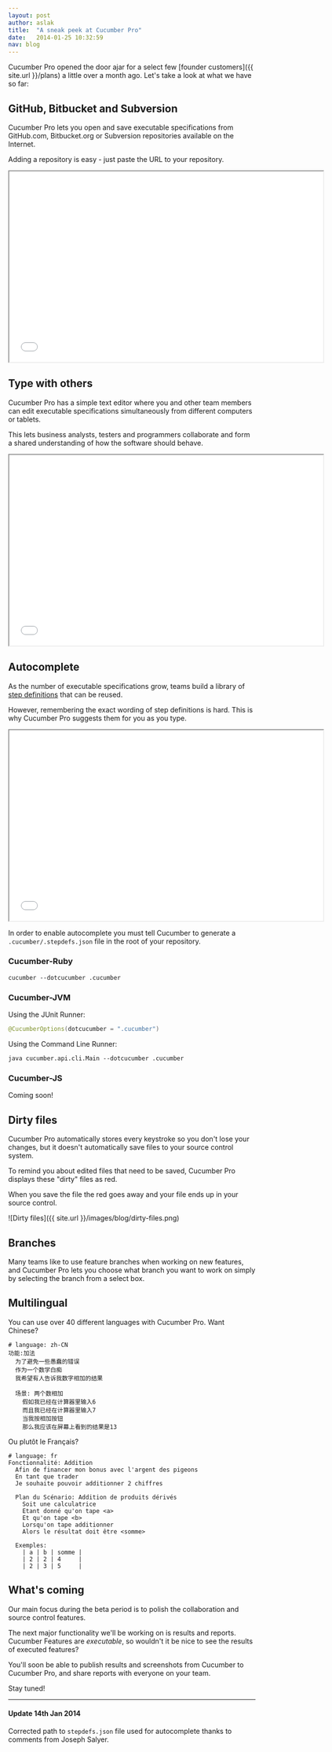 ```yaml
---
layout: post
author: aslak
title:  "A sneak peek at Cucumber Pro"
date:   2014-01-25 10:32:59
nav: blog
---
```


Cucumber Pro opened the door ajar for a select few [founder customers]({{ site.url }}/plans) a little over a month ago. Let's take a look at what we have so far:

## GitHub, Bitbucket and Subversion

Cucumber Pro lets you open and save executable specifications from GitHub.com, Bitbucket.org or Subversion repositories available on the Internet.

Adding a repository is easy - just paste the URL to your repository.

<iframe src="//fast.wistia.net/embed/iframe/dargnvqmvw" allowtransparency="true" frameborder="1" scrolling="no" class="wistia_embed" name="wistia_embed" allowfullscreen mozallowfullscreen webkitallowfullscreen oallowfullscreen msallowfullscreen width="640" height="388"></iframe>

## Type with others

Cucumber Pro has a simple text editor where you and other team members can edit executable specifications simultaneously from different computers or tablets.

This lets business analysts, testers and programmers collaborate and form a shared understanding of how the software should behave.

<iframe src="//fast.wistia.net/embed/iframe/r8yroculvy" allowtransparency="true" frameborder="1" scrolling="no" class="wistia_embed" name="wistia_embed" allowfullscreen mozallowfullscreen webkitallowfullscreen oallowfullscreen msallowfullscreen width="640" height="388"></iframe>

## Autocomplete

As the number of executable specifications grow, teams build a library of [step definitions](http://cucumber.io/step-definitions.html) that can be reused.

However, remembering the exact wording of step definitions is hard. This is why Cucumber Pro suggests them for you as you type.

<iframe src="//fast.wistia.net/embed/iframe/2tim8lubal" allowtransparency="true" frameborder="1" scrolling="no" class="wistia_embed" name="wistia_embed" allowfullscreen mozallowfullscreen webkitallowfullscreen oallowfullscreen msallowfullscreen width="640" height="388"></iframe>

In order to enable autocomplete you must tell Cucumber to generate a `.cucumber/.stepdefs.json` file in the root of your repository.

### Cucumber-Ruby

```
cucumber --dotcucumber .cucumber
```

### Cucumber-JVM

Using the JUnit Runner:

```java
@CucumberOptions(dotcucumber = ".cucumber")
```

Using the Command Line Runner:

```
java cucumber.api.cli.Main --dotcucumber .cucumber
```

### Cucumber-JS

Coming soon!

## Dirty files

Cucumber Pro automatically stores every keystroke so you don't lose your changes, but it doesn't automatically save files to your source control system.

To remind you about edited files that need to be saved, Cucumber Pro displays these "dirty" files as red.

When you save the file the red goes away and your file ends up in your source control.

![Dirty files]({{ site.url }}/images/blog/dirty-files.png)

## Branches

Many teams like to use feature branches when working on new features, and Cucumber Pro lets you choose what branch you want to work on simply by selecting the branch from a select box.

## Multilingual

You can use over 40 different languages with Cucumber Pro. Want Chinese?

```gherkin
# language: zh-CN
功能:加法
  为了避免一些愚蠢的错误
  作为一个数学白痴
  我希望有人告诉我数字相加的结果

  场景: 两个数相加
    假如我已经在计算器里输入6
    而且我已经在计算器里输入7
    当我按相加按钮
    那么我应该在屏幕上看到的结果是13
```

Ou plutôt le Français?

```gherkin
# language: fr
Fonctionnalité: Addition
  Afin de financer mon bonus avec l'argent des pigeons
  En tant que trader
  Je souhaite pouvoir additionner 2 chiffres

  Plan du Scénario: Addition de produits dérivés
    Soit une calculatrice
    Etant donné qu'on tape <a>
    Et qu'on tape <b>
    Lorsqu'on tape additionner
    Alors le résultat doit être <somme>

  Exemples:
    | a | b | somme |
    | 2 | 2 | 4     |
    | 2 | 3 | 5     |
```

## What's coming

Our main focus during the beta period is to polish the collaboration and source control features.

The next major functionality we'll be working on is results and reports. Cucumber Features are *executable*, so wouldn't it be nice to see the results of executed features?

You'll soon be able to publish results and screenshots from Cucumber to Cucumber Pro, and share reports with everyone on your team.

Stay tuned!

---
#### Update 14th Jan 2014

Corrected path to `stepdefs.json` file used for autocomplete thanks to comments from Joseph Salyer.

